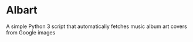 # Albart
A simple Python 3 script that automatically fetches music album art covers from Google images
